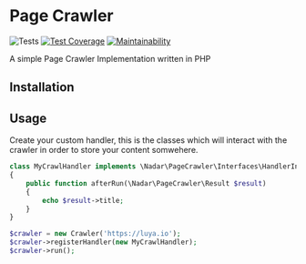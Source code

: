 # Page Crawler

![Tests](https://github.com/nadar/php-page-crawler/workflows/Tests/badge.svg)
[![Test Coverage](https://api.codeclimate.com/v1/badges/457045a9df14082dcc75/test_coverage)](https://codeclimate.com/github/nadar/php-page-crawler/test_coverage)
[![Maintainability](https://api.codeclimate.com/v1/badges/457045a9df14082dcc75/maintainability)](https://codeclimate.com/github/nadar/php-page-crawler/maintainability)

A simple Page Crawler Implementation written in PHP



## Installation

## Usage

Create your custom handler, this is the classes which will interact with the crawler in order to store your content somwehere.

```php
class MyCrawlHandler implements \Nadar\PageCrawler\Interfaces\HandlerInterface
{
    public function afterRun(\Nadar\PageCrawler\Result $result)
    {
        echo $result->title;
    }
}
```

```php
$crawler = new Crawler('https://luya.io');
$crawler->registerHandler(new MyCrawlHandler);
$crawler->run();
```
